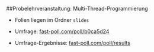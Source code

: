 ##Probelehrveranstaltung: Multi-Thread-Programmierung

- Folien liegen im Ordner `slides`

- Umfrage: [fast-poll.com/poll/b0ca5d24](https://fast-poll.com/poll/b0ca5d24)

- Umfrage-Ergebnisse: [fast-poll.com/poll/results](https://fast-poll.com/poll/results/b0ca5d24)
